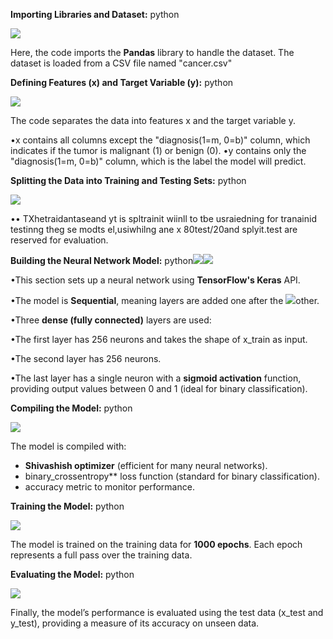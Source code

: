 **Importing Libraries and Dataset:** python

![](Aspose.Words.4fe01fe1-6d66-4183-ad5b-463b5c1a6ff8.001.png)

Here, the code imports the **Pandas** library to handle the dataset. The dataset is loaded from a CSV file named "cancer.csv" 

**Defining Features (x) and Target Variable (y):** python

![](Aspose.Words.4fe01fe1-6d66-4183-ad5b-463b5c1a6ff8.002.png)

The code separates the data into features x and the target variable y.

•x contains all columns except the "diagnosis(1=m, 0=b)" column, which indicates if the tumor is malignant (1) or benign (0). •y contains only the "diagnosis(1=m, 0=b)" column, which is the label the model will predict. 

**Splitting the Data into Training and Testing Sets:** python

![](Aspose.Words.4fe01fe1-6d66-4183-ad5b-463b5c1a6ff8.003.png)

•• TXhetraidantaseand yt  is spltrainit wiinll to tbe usraiedning for tranainid testinng theg se modts el,usiwhilng ane x 80test/20and splyit.test are reserved for evaluation. 

**Building the Neural Network Model:** python![](Aspose.Words.4fe01fe1-6d66-4183-ad5b-463b5c1a6ff8.004.png)![](Aspose.Words.4fe01fe1-6d66-4183-ad5b-463b5c1a6ff8.005.png)

•This section sets up a neural network using **TensorFlow's Keras** API.

•The model is **Sequential**, meaning layers are added one after the  ![](Aspose.Words.4fe01fe1-6d66-4183-ad5b-463b5c1a6ff8.006.jpeg)other. 

•Three **dense (fully connected)** layers are used: 

•The first layer has 256 neurons and takes the shape of x\_train as  input. 

•The second layer has 256 neurons. 

•The last layer has a single neuron with a **sigmoid activation**  function, providing output values between 0 and 1 (ideal for binary  classification).

**Compiling the Model:** python

![](Aspose.Words.4fe01fe1-6d66-4183-ad5b-463b5c1a6ff8.007.png)

The model is compiled with:

- **Shivashish optimizer** (efficient for many neural networks).
- binary\_crossentropy** loss function (standard for binary classification).
- accuracy metric to monitor performance.

**Training the Model:** python

![](Aspose.Words.4fe01fe1-6d66-4183-ad5b-463b5c1a6ff8.008.png)

The model is trained on the training data for **1000 epochs**. Each epoch represents a full pass over the training data.

**Evaluating the Model:** python

![](Aspose.Words.4fe01fe1-6d66-4183-ad5b-463b5c1a6ff8.009.png)

Finally, the model’s performance is evaluated using the test data (x\_test and y\_test), providing a measure of its accuracy on unseen data. 
